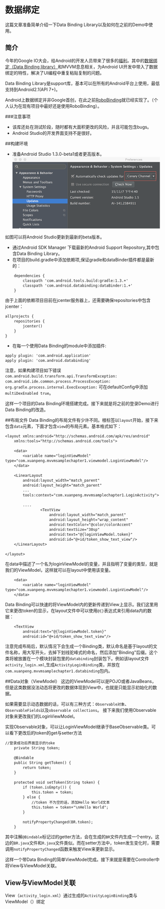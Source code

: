 # 数据绑定

这篇文章准备简单介绍一下Data Binding Library以及如何在之前的Demo中使用。

## 简介
 今年的Google IO大会，给Android的开发人员带来了很多的[福利](http://www.androidchina.net/2734.html)。其中的[数据绑定（Data Binding library）](https://developer.android.com/tools/data-binding/guide.html)和MVVM息息相关，为Android UI开发中带入了数据绑定的特性，解决了UI编程中重复粘贴复制的问题。
 
 Data Binding Library是support库，基本可以在所有的Android平台上使用，最低支持到Android2.1(API 7+)。
 
Android上数据绑定并非Google首创，在此之前[RoboBinding](http://robobinding.github.io/RoboBinding/getting_started.zh.html#_robobinding是什么)就已经实现了。（个人认为在现有项目中最好还是使用RoboBinding）。

###注意事项
* 该库还处在测试阶段，随时都有大面积更改的风险，并且可能包含bugs。
* Android Studio的开发界面支持不是很好。


##构建环境

* 准备Android Studio 1.3.0-beta1或者更高版本。
![更新Android Studio](../res/chapter2/2-1.png)

如图可以将Android Studio更新到最新的beta版本。

* 通过Android SDK Manager 下载最新的Android Support Repository,其中包含Data Binding Library。
* 在项目的build.gradle中添加依赖项,保证gradle和dataBinder插件都是最新的：

```
    dependencies {
        classpath 'com.android.tools.build:gradle:1.3.+'
        classpath 'com.android.databinding:dataBinder:1.+'
    }
```
由于上面的依赖项目目前在jcenter服务器上，还需要确保repositories中包含jcenter：
```
allprojects {
    repositories {
        jcenter()
    }
}
```

* 在每一个使用Data Binding的module中添加插件:
```
apply plugin: 'com.android.application'
apply plugin: 'com.android.databinding'
```
注意，如果构建项目如下错误```com.android.build.transform.api.TransformException: com.android.ide.common.process.ProcessException: org.gradle.process.internal.ExecException:```
可在defaultConfig中添加```multiDexEnabled true```。

这样一个项目的Data Binding环境搭建完成。接下来就是将之前的登录Demo进行Data Binding的改造。

##布局文件
Data Binding的布局文件有少许不同。根标签以```layout```开始，接下来包含```data```元素，下面才包含```view```的布局元素。基本格式如下：
```
<layout xmlns:android="http://schemas.android.com/apk/res/android"
    xmlns:tools="http://schemas.android.com/tools">

    <data>
        <variable name="loginViewModel" type="com.xuanpeng.mvvmsamplechapter1.viewmodel.LoginViewModel"/>
    </data>

    <LinearLayout
        android:layout_width="match_parent"
        android:layout_height="match_parent"
        ...
        tools:context="com.xuanpeng.mvvmsamplechapter1.LoginActivity">

        ....
                <TextView
                    android:layout_width="match_parent"
                    android:layout_height="wrap_content"
                    android:textColor="@color/colorAccent"
                    android:textSize="30sp"
                    android:text="@{loginViewModel.token}"
                    android:id="@+id/token_show_text_view"/>
    </LinearLayout>

</layout>

```

在data中描述了一个名为loginViewModel的变量，并且指明了变量的类型，就是我们的ViewModel，这样就可以在layout中使用该变量。
```
    <data>
        <variable name="loginViewModel" type="com.xuanpeng.mvvmsamplechapter1.viewmodel.LoginViewModel"/>
    </data>
```
Data Binding可以快速的将ViewModel内的更新传递到View上显示。我们这里用它来更改token的显示，在layout文件中可以使用```@{}```表达式来引用data内的数据：
```
    <TextView
        android:text="@{loginViewModel.token}"
        android:id="@+id/token_show_text_view"/>
```
注意完成布局后，默认情况下会生成一个Binding类，默认命名是基于layout的文件名称，用大写开头，去掉下划线驼峰式的命名，然后添加"Binding"后缀。这个类将被放置在一个模块封装包里的```databinding```封装包下。例如该layout文件```activity_login.xml```,生成```ActivityLoginBinding```类，并放在```com.xuanpeng.mvvmsamplechapter1.databinding```包内。

##Data对象（ViewModel）
这边的ViewModel可以是POJO或者JavaBeans，但是这类数据没法动态将更改的数据体现到View中，也就是只能显示初始化的数据。

如果需要显示动态数据的话，可以有三种方式：```Observable对象```、```ObservableFields```以及```observable collections```。
接下来我们使用Observable对象来更改我们的LoginViewModel。

实现Observable对象，可以让LoginViewModel继承于BaseObservable类。可以看下更改后的token的get与setter方法
```
//登录成功后界面显示的toke
    private String token;

    @Bindable
    public String getToken() {
        return token;
    }

    protected void setToken(String token) {
        if (token.isEmpty()) {
            this.token = token;
        } else {
            //token 不为空的话，添加Hello World文本
            this.token = token+"\nHello World";
        }

        notifyPropertyChanged(BR.token);
    }
```
其中注解```@Bindable```标记过的getter方法，会在生成的```BR```文件内生成一个entry。这边的```BR.java```文件和```R.java```文件类似。而在setter方法中，token发生变化时，需要调用```notifyPropertyChanged```函数来触发View来更新显示。

这样一个带Data Binding的简单ViewModel完成。接下来就是需要在Controller中将View与ViewModel关联。

## View与ViewModel关联
View（```activity_login.xml```）通过生成的```ActivityLoginBinding```类与ViewModel（）绑定